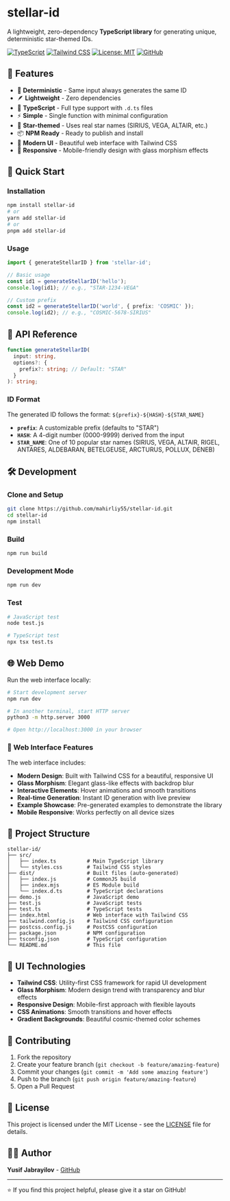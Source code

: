 # stellar-id

A lightweight, zero-dependency **TypeScript library** for generating unique, deterministic star-themed IDs.

[![TypeScript](https://img.shields.io/badge/TypeScript-007ACC?style=for-the-badge&logo=typescript&logoColor=white)](https://www.typescriptlang.org/)
[![Tailwind CSS](https://img.shields.io/badge/Tailwind_CSS-38B2AC?style=for-the-badge&logo=tailwind-css&logoColor=white)](https://tailwindcss.com/)
[![License: MIT](https://img.shields.io/badge/License-MIT-yellow.svg?style=for-the-badge)](https://opensource.org/licenses/MIT)
[![GitHub](https://img.shields.io/badge/GitHub-100000?style=for-the-badge&logo=github&logoColor=white)](https://github.com/mahirliy55/stellar-id)

## 🌟 Features

- 🎯 **Deterministic** - Same input always generates the same ID
- 🪶 **Lightweight** - Zero dependencies
- 📝 **TypeScript** - Full type support with `.d.ts` files
- ⚡ **Simple** - Single function with minimal configuration
- 🌟 **Star-themed** - Uses real star names (SIRIUS, VEGA, ALTAIR, etc.)
- 📦 **NPM Ready** - Ready to publish and install
- 🎨 **Modern UI** - Beautiful web interface with Tailwind CSS
- 📱 **Responsive** - Mobile-friendly design with glass morphism effects

## 🚀 Quick Start

### Installation

```bash
npm install stellar-id
# or
yarn add stellar-id
# or
pnpm add stellar-id
```

### Usage

```typescript
import { generateStellarID } from 'stellar-id';

// Basic usage
const id1 = generateStellarID('hello');
console.log(id1); // e.g., "STAR-1234-VEGA"

// Custom prefix
const id2 = generateStellarID('world', { prefix: 'COSMIC' });
console.log(id2); // e.g., "COSMIC-5678-SIRIUS"
```

## 📖 API Reference

```typescript
function generateStellarID(
  input: string,
  options?: {
    prefix?: string; // Default: "STAR"
  }
): string;
```

### ID Format
The generated ID follows the format: `${prefix}-${HASH}-${STAR_NAME}`

- **`prefix`**: A customizable prefix (defaults to "STAR")
- **`HASH`**: A 4-digit number (0000-9999) derived from the input
- **`STAR_NAME`**: One of 10 popular star names (SIRIUS, VEGA, ALTAIR, RIGEL, ANTARES, ALDEBARAN, BETELGEUSE, ARCTURUS, POLLUX, DENEB)

## 🛠️ Development

### Clone and Setup

```bash
git clone https://github.com/mahirliy55/stellar-id.git
cd stellar-id
npm install
```

### Build

```bash
npm run build
```

### Development Mode

```bash
npm run dev
```

### Test

```bash
# JavaScript test
node test.js

# TypeScript test
npx tsx test.ts
```

## 🌐 Web Demo

Run the web interface locally:

```bash
# Start development server
npm run dev

# In another terminal, start HTTP server
python3 -m http.server 3000

# Open http://localhost:3000 in your browser
```

### 🎨 Web Interface Features

The web interface includes:
- **Modern Design**: Built with Tailwind CSS for a beautiful, responsive UI
- **Glass Morphism**: Elegant glass-like effects with backdrop blur
- **Interactive Elements**: Hover animations and smooth transitions
- **Real-time Generation**: Instant ID generation with live preview
- **Example Showcase**: Pre-generated examples to demonstrate the library
- **Mobile Responsive**: Works perfectly on all device sizes

## 📁 Project Structure

```
stellar-id/
├── src/
│   ├── index.ts          # Main TypeScript library
│   └── styles.css        # Tailwind CSS styles
├── dist/                 # Built files (auto-generated)
│   ├── index.js          # CommonJS build
│   ├── index.mjs         # ES Module build
│   └── index.d.ts        # TypeScript declarations
├── demo.js               # JavaScript demo
├── test.js               # JavaScript tests
├── test.ts               # TypeScript tests
├── index.html            # Web interface with Tailwind CSS
├── tailwind.config.js    # Tailwind CSS configuration
├── postcss.config.js     # PostCSS configuration
├── package.json          # NPM configuration
├── tsconfig.json         # TypeScript configuration
└── README.md             # This file
```

## 🎨 UI Technologies

- **Tailwind CSS**: Utility-first CSS framework for rapid UI development
- **Glass Morphism**: Modern design trend with transparency and blur effects
- **Responsive Design**: Mobile-first approach with flexible layouts
- **CSS Animations**: Smooth transitions and hover effects
- **Gradient Backgrounds**: Beautiful cosmic-themed color schemes

## 🤝 Contributing

1. Fork the repository
2. Create your feature branch (`git checkout -b feature/amazing-feature`)
3. Commit your changes (`git commit -m 'Add some amazing feature'`)
4. Push to the branch (`git push origin feature/amazing-feature`)
5. Open a Pull Request

## 📄 License

This project is licensed under the MIT License - see the [LICENSE](LICENSE) file for details.

## 👨‍💻 Author

**Yusif Jabrayilov** - [GitHub](https://github.com/mahirliy55)

---

⭐ If you find this project helpful, please give it a star on GitHub! 